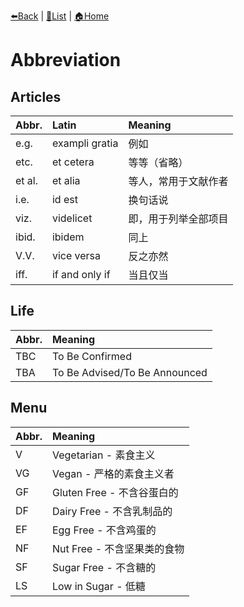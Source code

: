 [⬅️Back](README.md) | [📝List](README.md) | [🏠Home](../README.md)

# Abbreviation

## Articles

| Abbr.  | Latin          | Meaning            |
| :----- | :------------- | :----------------- |
| e.g.   | exampli gratia | 例如               |
| etc.   | et cetera      | 等等（省略）        |
| et al. | et alia        | 等人，常用于文献作者 |
| i.e.   | id est         | 换句话说            |
| viz.   | videlicet      | 即，用于列举全部项目 |
| ibid.  | ibidem         | 同上               |
| V.V.   | vice versa     | 反之亦然           |
| iff.   | if and only if | 当且仅当           |

## Life

| Abbr. | Meaning                       |
| :---- | :---------------------------- |
| TBC   | To Be Confirmed               |
| TBA   | To Be Advised/To Be Announced |

## Menu

| Abbr. | Meaning                     |
| :---- | :-------------------------- |
| V     | Vegetarian - 素食主义        |
| VG    | Vegan - 严格的素食主义者     |
| GF    | Gluten Free - 不含谷蛋白的   |
| DF    | Dairy Free - 不含乳制品的    |
| EF    | Egg Free - 不含鸡蛋的       |
| NF    | Nut Free - 不含坚果类的食物  |
| SF    | Sugar Free - 不含糖的       |
| LS    | Low in Sugar - 低糖         |
